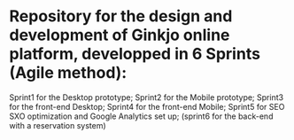 # Repository for the design and development of Ginkjo online platform, developped in 6 Sprints (Agile method):

Sprint1 for the Desktop prototype; 
Sprint2 for the Mobile prototype; 
Sprint3 for the front-end Desktop; 
Sprint4 for the front-end Mobile; 
Sprint5 for SEO SXO optimization and Google Analytics set up; 
(sprint6 for the back-end with a reservation system)





